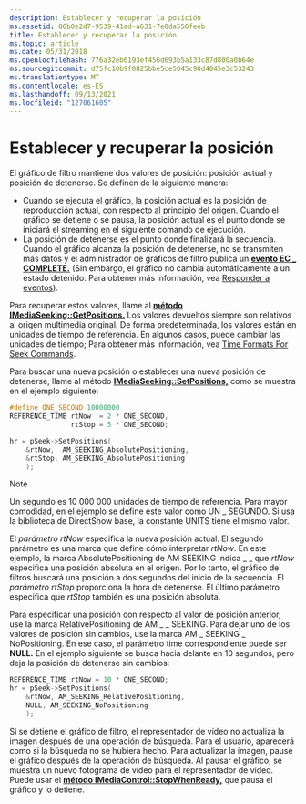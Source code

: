 ```yaml
---
description: Establecer y recuperar la posición
ms.assetid: 06b0e2d7-9539-41ad-a631-7e8da556feeb
title: Establecer y recuperar la posición
ms.topic: article
ms.date: 05/31/2018
ms.openlocfilehash: 776a32eb6193ef456d693b5a133c87d800a0b64e
ms.sourcegitcommit: d75fc10b9f0825bbe5ce5045c90d4045e3c53243
ms.translationtype: MT
ms.contentlocale: es-ES
ms.lasthandoff: 09/13/2021
ms.locfileid: "127061605"
---
```

# <a name="setting-and-retrieving-the-position"></a>Establecer y recuperar la posición

El gráfico de filtro mantiene dos valores de posición: posición actual y posición de detenerse. Se definen de la siguiente manera:

-   Cuando se ejecuta el gráfico, la posición actual es la posición de reproducción actual, con respecto al principio del origen. Cuando el gráfico se detiene o se pausa, la posición actual es el punto donde se iniciará el streaming en el siguiente comando de ejecución.
-   La posición de detenerse es el punto donde finalizará la secuencia. Cuando el gráfico alcanza la posición de detenerse, no se transmiten más datos y el administrador de gráficos de filtro publica un [**evento EC \_ COMPLETE.**](ec-complete.md) (Sin embargo, el gráfico no cambia automáticamente a un estado detenido. Para obtener más información, vea [Responder a eventos](responding-to-events.md)).

Para recuperar estos valores, llame al [**método IMediaSeeking::GetPositions.**](/windows/desktop/api/Strmif/nf-strmif-imediaseeking-getpositions) Los valores devueltos siempre son relativos al origen multimedia original. De forma predeterminada, los valores están en unidades de tiempo de referencia. En algunos casos, puede cambiar las unidades de tiempo; Para obtener más información, vea [Time Formats For Seek Commands](time-formats-for-seek-commands.md).

Para buscar una nueva posición o establecer una nueva posición de detenerse, llame al método [**IMediaSeeking::SetPositions,**](/windows/desktop/api/Strmif/nf-strmif-imediaseeking-setpositions) como se muestra en el ejemplo siguiente:


```C++
#define ONE_SECOND 10000000
REFERENCE_TIME rtNow  = 2 * ONE_SECOND, 
               rtStop = 5 * ONE_SECOND;

hr = pSeek->SetPositions(
    &rtNow,  AM_SEEKING_AbsolutePositioning, 
    &rtStop, AM_SEEKING_AbsolutePositioning
    );
```



> [!Note]  
> Un segundo es 10 000 000 unidades de tiempo de referencia. Para mayor comodidad, en el ejemplo se define este valor como UN \_ SEGUNDO. Si usa la biblioteca de DirectShow base, la constante UNITS tiene el mismo valor.

 

El *parámetro rtNow* especifica la nueva posición actual. El segundo parámetro es una marca que define cómo interpretar *rtNow*. En este ejemplo, la marca AbsolutePositioning de AM SEEKING indica \_ \_ que *rtNow* especifica una posición absoluta en el origen. Por lo tanto, el gráfico de filtros buscará una posición a dos segundos del inicio de la secuencia. El *parámetro rtStop* proporciona la hora de detenerse. El último parámetro especifica que *rtStop* también es una posición absoluta.

Para especificar una posición con respecto al valor de posición anterior, use la marca RelativePositioning de AM \_ \_ SEEKING. Para dejar uno de los valores de posición sin cambios, use la marca AM \_ SEEKING \_ NoPositioning. En ese caso, el parámetro time correspondiente puede ser **NULL.** En el ejemplo siguiente se busca hacia delante en 10 segundos, pero deja la posición de detenerse sin cambios:


```C++
REFERENCE_TIME rtNow = 10 * ONE_SECOND;
hr = pSeek->SetPositions(
    &rtNow, AM_SEEKING_RelativePositioning, 
    NULL, AM_SEEKING_NoPositioning
    );
```



Si se detiene el gráfico de filtro, el representador de vídeo no actualiza la imagen después de una operación de búsqueda. Para el usuario, aparecerá como si la búsqueda no se hubiera hecho. Para actualizar la imagen, pause el gráfico después de la operación de búsqueda. Al pausar el gráfico, se muestra un nuevo fotograma de vídeo para el representador de vídeo. Puede usar el [**método IMediaControl::StopWhenReady,**](/windows/desktop/api/Control/nf-control-imediacontrol-stopwhenready) que pausa el gráfico y lo detiene.

 

 



